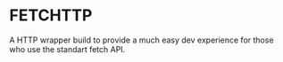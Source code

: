 ﻿# FETCHTTP

A HTTP wrapper build to provide a much easy dev experience for those who use the standart fetch API. 
